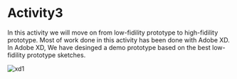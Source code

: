 # Activity3

In this activity we will move on from low-fidility prototype to high-fidility prototype.
Most of work done in this activity has been  done with Adobe XD. In Adobe XD, We have desinged a demo prototype based on the best low-fidility prototype sketches.

![xd1](https://user-images.githubusercontent.com/36227685/120298228-23af5a00-c287-11eb-991f-8705209fa49a.png)


